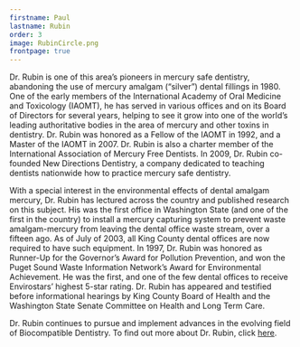 ```yaml
---
firstname: Paul
lastname: Rubin
order: 3
image: RubinCircle.png
frontpage: true
---
```


Dr. Rubin is one of this area’s pioneers in mercury safe dentistry, abandoning the use of mercury amalgam (“silver”) dental fillings in 1980. One of the early members of the International Academy of Oral Medicine and Toxicology (IAOMT), he has served in various offices and on its Board of Directors for several years, helping to see it grow into one of the world’s leading authoritative bodies in the area of mercury and other toxins in dentistry. Dr. Rubin was honored as a Fellow of the IAOMT in 1992, and a Master of the IAOMT in 2007. Dr. Rubin is also a charter member of the International Association of Mercury Free Dentists. In 2009, Dr. Rubin co-founded New Directions Dentistry, a company dedicated to teaching dentists nationwide how to practice mercury safe dentistry.

With a special interest in the environmental effects of dental amalgam mercury, Dr. Rubin has lectured across the country and published research on this subject. His was the first office in Washington State (and one of the first in the country) to install a mercury capturing system to prevent waste amalgam-mercury from leaving the dental office waste stream, over a fifteen ago. As of July of 2003, all King County dental offices are now required to have such equipment. In 1997, Dr. Rubin was honored as Runner-Up for the Governor’s Award for Pollution Prevention, and won the Puget Sound Waste Information Network’s Award for Environmental Achievement. He was the first, and one of the few dental offices to receive Envirostars’ highest 5-star rating. Dr. Rubin has appeared and testified before informational hearings by King County Board of Health and the Washington State Senate Committee on Health and Long Term Care.

Dr. Rubin continues to pursue and implement advances in the evolving field of Biocompatible Dentistry. To find out more about Dr. Rubin, click [here](http://www.drpaulrubin.com). 